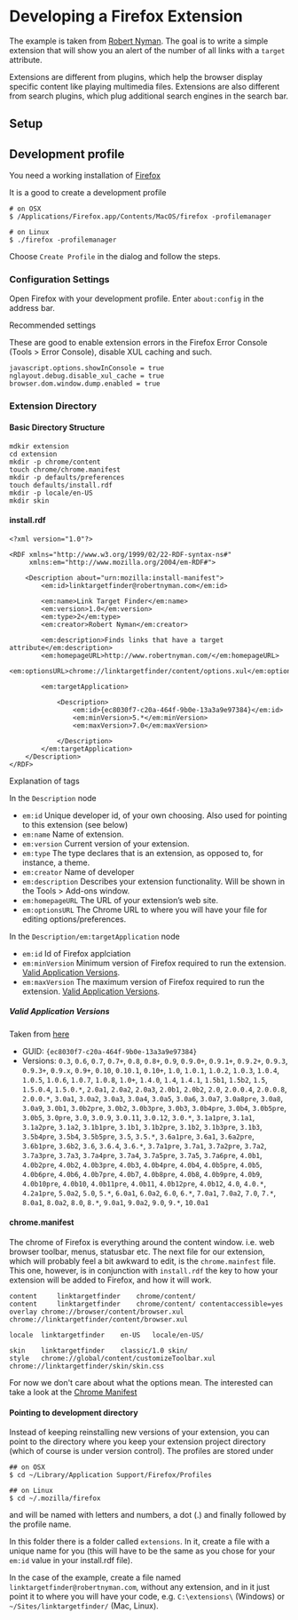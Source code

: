 # Developing a Firefox Extension #

The example is taken from [Robert Nyman](http://blog.mozilla.com/addons/2009/01/28/how-to-develop-a-firefox-extension/). The goal is to write a simple extension that will show you an alert of the number of all links with a `target` attribute.

Extensions are different from plugins, which help the browser display specific content like playing multimedia files. Extensions are also different from search plugins, which plug additional search engines in the search bar.

## Setup ##

## Development profile ##

You need a working installation of [Firefox](http://www.mozilla.org/firefox/)

It is a good to create a development profile

	# on OSX
	$ /Applications/Firefox.app/Contents/MacOS/firefox -profilemanager
	
	# on Linux
	$ ./firefox -profilemanager
	
Choose `Create Profile` in the dialog and follow the steps.

### Configuration Settings ###

Open Firefox with your development profile. Enter `about:config` in the address bar. 

Recommended settings

These are good to enable extension errors in the Firefox Error Console (Tools > Error Console), disable XUL caching and such.

	javascript.options.showInConsole = true
	nglayout.debug.disable_xul_cache = true
	browser.dom.window.dump.enabled = true

### Extension Directory ###

#### Basic Directory Structure ####

	mdkir extension
	cd extension
	mkdir -p chrome/content
	touch chrome/chrome.manifest
	mkdir -p defaults/preferences
	touch defaults/install.rdf
	mkdir -p locale/en-US
	mkdir skin

#### install.rdf ####
	
	<?xml version="1.0"?>

	<RDF xmlns="http://www.w3.org/1999/02/22-RDF-syntax-ns#"
	     xmlns:em="http://www.mozilla.org/2004/em-RDF#">

		<Description about="urn:mozilla:install-manifest">
			<em:id>linktargetfinder@robertnyman.com</em:id>

			<em:name>Link Target Finder</em:name>
			<em:version>1.0</em:version>
			<em:type>2</em:type>
			<em:creator>Robert Nyman</em:creator>

			<em:description>Finds links that have a target attribute</em:description>
			<em:homepageURL>http://www.robertnyman.com/</em:homepageURL>
			<em:optionsURL>chrome://linktargetfinder/content/options.xul</em:optionsURL>

			<em:targetApplication>

				<Description>
					<em:id>{ec8030f7-c20a-464f-9b0e-13a3a9e97384}</em:id>
					<em:minVersion>5.*</em:minVersion>
					<em:maxVersion>7.0</em:maxVersion>

				</Description>
			</em:targetApplication>
		</Description>
	</RDF>

Explanation of tags

In the `Description` node
- `em:id` Unique developer id, of your own choosing. Also used for pointing to this extension (see below)
- `em:name`  Name of extension.
- `em:version` Current version of your extension.
- `em:type` The type declares that is an extension, as opposed to, for instance, a theme.
- `em:creator` Name of developer
- `em:description` Describes your extension functionality. Will be shown in the Tools > Add-ons window.
- `em:homepageURL` The URL of your extension’s web site.
- `em:optionsURL` The Chrome URL to where you will have your file for editing options/preferences.

In the `Description/em:targetApplication` node
- `em:id` Id of Firefox applciation
- `em:minVersion` Minimum version of Firefox required to run the extension. [Valid Application Versions](https://addons.mozilla.org/en-US/firefox/pages/appversions).
- `em:maxVersion`
	The maximum version of Firefox required to run the extension. [Valid Application Versions](https://addons.mozilla.org/en-US/firefox/pages/appversions).

##### Valid Application Versions #####

Taken from [here](https://addons.mozilla.org/en-US/firefox/pages/appversions)

- GUID: `{ec8030f7-c20a-464f-9b0e-13a3a9e97384}`
- Versions: `0.3`, `0.6`, `0.7`, `0.7+`, `0.8`, `0.8+`, `0.9`, `0.9.0+`, `0.9.1+`, `0.9.2+`, `0.9.3`, `0.9.3+`, `0.9.x`, `0.9+`, `0.10`, `0.10.1`, `0.10+`, `1.0`, `1.0.1`, `1.0.2`, `1.0.3`, `1.0.4`, `1.0.5`, `1.0.6`, `1.0.7`, `1.0.8`, `1.0+`, `1.4.0`, `1.4`, `1.4.1`, `1.5b1`, `1.5b2`, `1.5`, `1.5.0.4`, `1.5.0.*`, `2.0a1`, `2.0a2`, `2.0a3`, `2.0b1`, `2.0b2`, `2.0`, `2.0.0.4`, `2.0.0.8`, `2.0.0.*`, `3.0a1`, `3.0a2`, `3.0a3`, `3.0a4`, `3.0a5`, `3.0a6`, `3.0a7`, `3.0a8pre`, `3.0a8`, `3.0a9`, `3.0b1`, `3.0b2pre`, `3.0b2`, `3.0b3pre`, `3.0b3`, `3.0b4pre`, `3.0b4`, `3.0b5pre`, `3.0b5`, `3.0pre`, `3.0`, `3.0.9`, `3.0.11`, `3.0.12`, `3.0.*`, `3.1a1pre`, `3.1a1`, `3.1a2pre`, `3.1a2`, `3.1b1pre`, `3.1b1`, `3.1b2pre`, `3.1b2`, `3.1b3pre`, `3.1b3`, `3.5b4pre`, `3.5b4`, `3.5b5pre`, `3.5`, `3.5.*`, `3.6a1pre`, `3.6a1`, `3.6a2pre`, `3.6b1pre`, `3.6b2`, `3.6`, `3.6.4`, `3.6.*`, `3.7a1pre`, `3.7a1`, `3.7a2pre`, `3.7a2`, `3.7a3pre`, `3.7a3`, `3.7a4pre`, `3.7a4`, `3.7a5pre`, `3.7a5`, `3.7a6pre`, `4.0b1`, `4.0b2pre`, `4.0b2`, `4.0b3pre`, `4.0b3`, `4.0b4pre`, `4.0b4`, `4.0b5pre`, `4.0b5`, `4.0b6pre`, `4.0b6`, `4.0b7pre`, `4.0b7`, `4.0b8pre`, `4.0b8`, `4.0b9pre`, `4.0b9`, `4.0b10pre`, `4.0b10`, `4.0b11pre`, `4.0b11`, `4.0b12pre`, `4.0b12`, `4.0`, `4.0.*`, `4.2a1pre`, `5.0a2`, `5.0`, `5.*`, `6.0a1`, `6.0a2`, `6.0`, `6.*`, `7.0a1`, `7.0a2`, `7.0`, `7.*`, `8.0a1`, `8.0a2`, `8.0`, `8.*`, `9.0a1`, `9.0a2`, `9.0`, `9.*`, `10.0a1`


#### chrome.manifest ####

The chrome of Firefox is everything around the content window. i.e. web browser toolbar, menus, statusbar etc. The next file for our extension, which will probably feel a bit awkward to edit, is the `chrome.mainfest` file. This one, however, is in conjunction with `install.rdf` the key to how your extension will be added to Firefox, and how it will work.

	content     linktargetfinder    chrome/content/
	content     linktargetfinder    chrome/content/ contentaccessible=yes
	overlay chrome://browser/content/browser.xul chrome://linktargetfinder/content/browser.xul

	locale	linktargetfinder	en-US	locale/en-US/

	skin	linktargetfinder	classic/1.0	skin/
	style	chrome://global/content/customizeToolbar.xul	chrome://linktargetfinder/skin/skin.css

For now we don't care about what the options mean. The interested can take a look at the [Chrome Manifest](https://developer.mozilla.org/en/Chrome_Manifest)

#### Pointing to development directory ####

Instead of keeping reinstalling new versions of your extension, you can point to the directory where you keep your extension project directory (which of course is under version control). The profiles are stored under
	
	## on OSX
	$ cd ~/Library/Application Support/Firefox/Profiles
	
	## on Linux
	$ cd ~/.mozilla/firefox
	
and will be named with letters and numbers, a dot (.) and finally followed by the profile name.

In this folder there is a folder called `extensions`. In it, create a file with a unique name for you (this will have to be the same as you chose for your `em:id` value in your install.rdf file).

In the case of the example, create a file named `linktargetfinder@robertnyman.com`, without any extension, and in it just point it to where you will have your code, e.g. `C:\extensions\` (Windows) or `~/Sites/linktargetfinder/` (Mac, Linux).